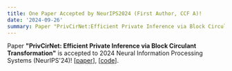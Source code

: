 ```yaml
---
title: One Paper Accepted by NeurIPS2024 (First Author, CCF A)!
date: '2024-09-26'
summary: Paper "PrivCirNet:Efficient Private Inference via Block Circulant Transformation" is accepted to NeurIPS2024 (acceptance rate:26%)!
---
```


Paper **"PrivCirNet: Efficient Private Inference via Block Circulant Transformation"** is accepted to 2024 Neural Information Processing Systems (NeurIPS'24)! [[paper](https://arxiv.org/abs/2405.14569)], [[code](https://github.com/Tianshi-Xu/PrivCirNet)].